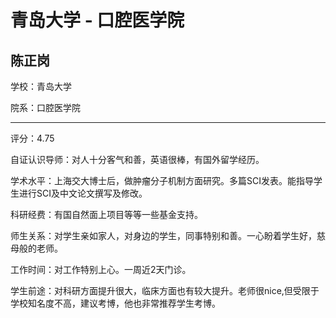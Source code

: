 # 青岛大学 - 口腔医学院

## 陈正岗

学校：青岛大学

院系：口腔医学院

* * *

评分：4.75

自证认识导师：对人十分客气和善，英语很棒，有国外留学经历。

学术水平：上海交大博士后，做肿瘤分子机制方面研究。多篇SCI发表。能指导学生进行SCI及中文论文撰写及修改。

科研经费：有国自然面上项目等等一些基金支持。

师生关系：对学生亲如家人，对身边的学生，同事特别和善。一心盼着学生好，慈母般的老师。

工作时间：对工作特别上心。一周近2天门诊。

学生前途：对科研方面提升很大，临床方面也有较大提升。老师很nice,但受限于学校知名度不高，建议考博，他也非常推荐学生考博。